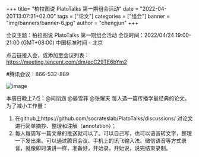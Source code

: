 +++
title= "柏拉图说 PlatoTalks 第一期组会活动"
date = "2022-04-20T13:07:31+02:00"
tags = ["论文"]
categories = ["组会"]
banner = "img/banners/banner-6.jpg"
author = "chengjun"
+++

会议主题：柏拉图说 PlatoTalks 第一期组会活动
会议时间：2022/04/24 19:00-21:00 (GMT+08:00) 中国标准时间 - 北京

点击链接入会，或添加至会议列表：
https://meeting.tencent.com/dm/ecC29TE6bYm2

#腾讯会议：866-532-889

![image](https://user-images.githubusercontent.com/543384/164391480-23a6b111-4c2a-4665-bc58-e6d1aa57815c.png)


本周日晚上7点：@闫丽涵 @晏雪菲 @张耀天 每人选一篇传播学最经典的论文。
为了减小工作量：
1. 在github上https://github.com/socrateslab/PlatoTalks/discussions/ 对论文进行简单摘抄、整理和注解（annotation）；
2. 每人每周写一篇文章的推送就可以了。可以自己写，也可以语音转文字，整理一下发出来。可以通过腾讯会议、手机上的讯飞输入法、微信语音等方式录音，就像即时演讲一样，准备好，开始录，开始说，说完结束录制。
